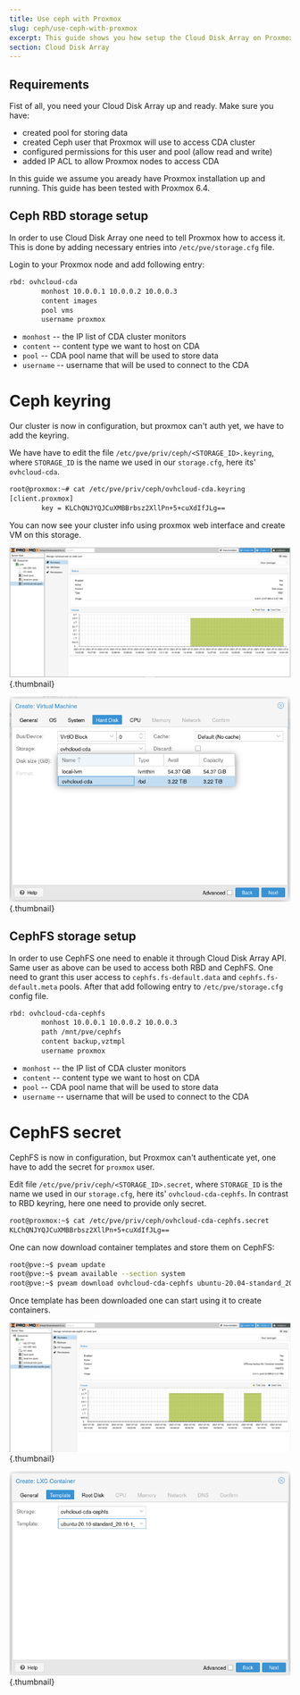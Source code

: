 ```yaml
---
title: Use ceph with Proxmox
slug: ceph/use-ceph-with-proxmox
excerpt: This guide shows you how setup the Cloud Disk Array on Proxmox.
section: Cloud Disk Array
---
```



## Requirements
Fist of all, you need your Cloud Disk Array up and ready. Make sure you have:
- created pool for storing data
- created Ceph user that Proxmox will use to access CDA cluster
- configured permissions for this user and pool (allow read and write)
- added IP ACL to allow Proxmox nodes to access CDA

In this guide we assume you aready have Proxmox installation up and running.
This guide has been tested with Proxmox 6.4.


## Ceph RBD storage setup
In order to use Cloud Disk Array one need to tell Proxmox how to access it.
This is done by adding necessary entries into `/etc/pve/storage.cfg` file.

Login to your Proxmox node and add following entry:


```bash
rbd: ovhcloud-cda
        monhost 10.0.0.1 10.0.0.2 10.0.0.3
        content images
        pool vms
        username proxmox
```

- `monhost` -- the IP list of CDA cluster monitors
- `content` -- content type we want to host on CDA
- `pool` -- CDA pool name that will be used to store data
- `username` -- username that will be used to connect to the CDA


# Ceph keyring
Our cluster is now in configuration, but proxmox can't auth yet, we have to add the keyring.

We have have to edit the file `/etc/pve/priv/ceph/<STORAGE_ID>.keyring`, where `STORAGE_ID` is the name we used in our `storage.cfg`, here its' `ovhcloud-cda`.


```bash
root@proxmox:~# cat /etc/pve/priv/ceph/ovhcloud-cda.keyring
[client.proxmox]
        key = KLChQNJYQJCuXMBBrbsz2XllPn+5+cuXdIfJLg==
```


You can now see your cluster info using proxmox web interface and create VM on this storage.


![Ceph info](images/use_ceph_with_proxmox_1.png){.thumbnail}


![VM disk on ceph](images/use_ceph_with_proxmox_2.png){.thumbnail}


## CephFS storage setup
In order to use CephFS one need to enable it through Cloud Disk Array API.
Same user as above can be used to access both RBD and CephFS. One need to grant
this user access to `cephfs.fs-default.data` and `cephfs.fs-default.meta` pools.
After that add following entry to `/etc/pve/storage.cfg` config file.


```bash
rbd: ovhcloud-cda-cephfs
        monhost 10.0.0.1 10.0.0.2 10.0.0.3
        path /mnt/pve/cephfs
        content backup,vztmpl
        username proxmox
```

- `monhost` -- the IP list of CDA cluster monitors
- `content` -- content type we want to host on CDA
- `pool` -- CDA pool name that will be used to store data
- `username` -- username that will be used to connect to the CDA


# CephFS secret
CephFS is now in configuration, but Proxmox can't authenticate yet, one have
to add the secret for `proxmox` user.

Edit file `/etc/pve/priv/ceph/<STORAGE_ID>.secret`, where `STORAGE_ID`
is the name we used in our `storage.cfg`, here its' `ovhcloud-cda-cephfs`.
In contrast to RBD keyring, here one need to provide only secret.


```bash
root@proxmox:~$ cat /etc/pve/priv/ceph/ovhcloud-cda-cephfs.secret
KLChQNJYQJCuXMBBrbsz2XllPn+5+cuXdIfJLg==
```


One can now download container templates and store them on CephFS:

```bash
root@pve:~$ pveam update
root@pve:~$ pveam available --section system
root@pve:~$ pveam download ovhcloud-cda-cephfs ubuntu-20.04-standard_20.04-1_amd64.tar.gz
```

Once template has been downloaded one can start using it to create containers.


![CephFS informations](images/use_ceph_with_proxmox_3.png){.thumbnail}

![Container template](images/use_ceph_with_proxmox_4.png){.thumbnail}
